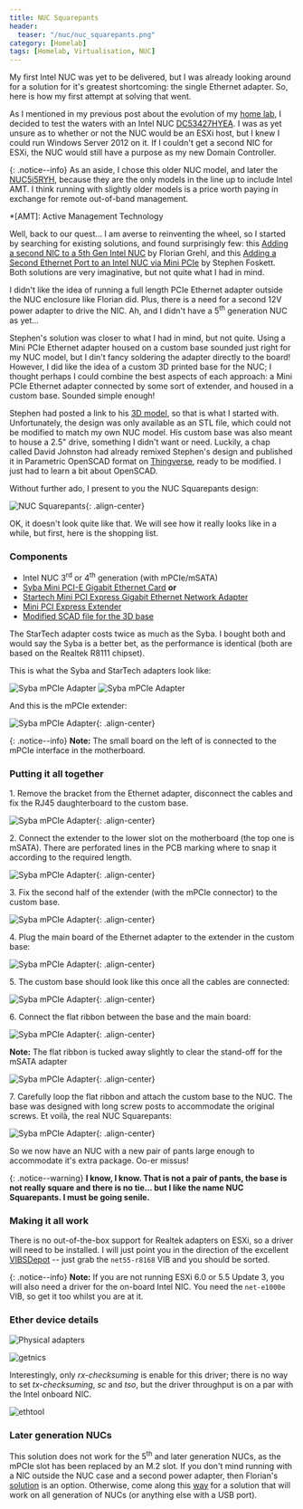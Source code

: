 ```yaml
---
title: NUC Squarepants
header:
  teaser: "/nuc/nuc_squarepants.png"
category: [Homelab] 
tags: [Homelab, Virtualisation, NUC]
---
```


My first Intel NUC was yet to be delivered, but I was already looking around for a solution for it's greatest shortcoming: the single Ethernet adapter. So, here is how my first attempt at solving that went. 

As I mentioned in my previous post about the evolution of my [home lab](/Intel-NUC-to-the-rescue), I decided to test the waters with an Intel NUC [DC53427HYEA](http://www.intel.co.uk/content/www/uk/en/nuc/nuc-kit-dc53427hye-board-d53427rke.html). I was as yet unsure as to whether or not the NUC would be an ESXi host, but I knew I could run Windows Server 2012 on it. If I couldn't get a second NIC for ESXi, the NUC would still have a purpose as my new Domain Controller. 

{: .notice--info}
As an aside, I chose this older NUC model, and later the [NUC5i5RYH](http://www.intel.co.uk/content/www/uk/en/nuc/nuc-kit-nuc5i5ryh.html), because they are the only models in the line up to include Intel AMT. I think running with slightly older models is a price worth paying in exchange for remote out-of-band management.

*[AMT]: Active Management Technology

Well, back to our quest... I am averse to reinventing the wheel, so I started by searching for existing solutions, and found surprisingly few: this [Adding a second NIC to a 5th Gen Intel NUC](http://www.virten.net/2015/09/adding-a-second-nic-to-a-5th-gen-intel-nuc-or-other-pcie-cards/) by Florian Grehl, and this [Adding a Second Ethernet Port to an Intel NUC via Mini PCIe](http://blog.fosketts.net/2015/06/05/adding-a-second-ethernet-port-to-an-intel-nuc-via-mini-pcie/) by Stephen Foskett. Both solutions are very imaginative, but not quite what I had in mind.

I didn't like the idea of running a full length PCIe Ethernet adapter outside the NUC enclosure like Florian did. Plus, there is a need for a second 12V power adapter to drive the NIC. Ah, and I didn't have a 5<sup>th</sup> generation NUC as yet...

Stephen's solution was closer to what I had in mind, but not quite. Using a Mini PCIe Ethernet adapter housed on a custom base sounded just right for my NUC model, but I din't fancy soldering the adapter directly to the board! However, I did like the idea of a custom 3D printed base for the NUC; I thought perhaps I could combine the best aspects of each approach: a Mini PCIe Ethernet adapter connected by some sort of extender, and housed in a custom base. Sounded simple enough!
 
Stephen had posted a link to his [3D model](https://www.tinkercad.com/things/6cVLKjO38uJ-intel-nuc-disk-and-ethernet-base), so that is what I started with. Unfortunately, the design was only available as an STL file, which could not be modified to match my own NUC model. His custom base was also meant to house a 2.5" drive, something I didn't want or need. Luckily, a chap called David Johnston had already remixed Stephen's design and published it in Parametric OpenSCAD format on [Thingverse](http://www.thingiverse.com/thing:999900), ready to be modified. I just had to learn a bit about OpenSCAD.

Without further ado, I present to you the NUC Squarepants design:

![NUC Squarepants](/images/nuc/nuc_squarepants.png){: .align-center} 
   
OK, it doesn't look quite like that. We will see how it really looks like in a while, but first, here is the shopping list.

### Components

* Intel NUC 3<sup>rd</sup> or 4<sup>th</sup> generation (with mPCIe/mSATA)
* [Syba Mini PCI-E Gigabit Ethernet Card](https://www.amazon.co.uk/dp/B00B524102/ref=cm_cr_ryp_prd_ttl_sol_0) **or**
* [Startech Mini PCI Express Gigabit Ethernet Network Adapter](https://www.amazon.co.uk/dp/B006VCPB2S/ref=cm_cr_ryp_prd_ttl_sol_5)
* [Mini PCI Express Extender](https://www.amazon.co.uk/dp/B00T2FP7X4/ref=cm_cr_ryp_prd_ttl_sol_3)
* [Modified SCAD file for the 3D base](https://github.com/gomesjj/nuc-smartpants/blob/master/nuc_box_ver3.scad)

The StarTech adapter costs twice as much as the Syba. I bought both and would say the Syba is a better bet, as the performance is identical (both are based on the Realtek R8111 chipset).

This is what the Syba and StarTech adapters look like:

![Syba mPCIe Adapter](/images/nuc/syba.png) ![Syba mPCIe Adapter](/images/nuc/startech.png)

And this is the mPCIe extender:

![Syba mPCIe Adapter](/images/nuc/mpcie_extender.png){: .align-center}

{: .notice--info}
**Note:** The small board on the left of is connected to the mPCIe interface in the motherboard.

### Putting it all together

1\. Remove the bracket from the Ethernet adapter, disconnect the cables and fix the RJ45 daughterboard to the custom base.

![Syba mPCIe Adapter](/images/nuc/2_nuc_base_phy.png){: .align-center}

2\. Connect the extender to the lower slot on the motherboard (the top one is mSATA). There are perforated lines in the PCB marking where to snap it according to the required length.

![Syba mPCIe Adapter](/images/nuc/1_nuc_board_adapter.png){: .align-center}
	
3\. Fix the second half of the extender (with the mPCIe connector) to the custom base.

![Syba mPCIe Adapter](/images/nuc/3_nuc_base_adap.png){: .align-center}   
 
4\. Plug the main board of the Ethernet adapter to the extender in the custom base:

![Syba mPCIe Adapter](/images/nuc/4_nuc_base_eth.png){: .align-center} 

5\. The custom base should look like this once all the cables are connected:

![Syba mPCIe Adapter](/images/nuc/5_nuc_base_complete.png){: .align-center}

6\. Connect the flat ribbon between the base and the main board:

![Syba mPCIe Adapter](/images/nuc/6_nuc_base_board.png){: .align-center}

**Note:** The flat ribbon is tucked away slightly to clear the stand-off for the mSATA adapter

![Syba mPCIe Adapter](/images/nuc/6a_ribbon_detail.png){: .align-center}

7\. Carefully loop the flat ribbon and attach the custom base to the NUC. The base was designed with long screw posts to accommodate the original screws. Et voilà, the real NUC Squarepants:

![Syba mPCIe Adapter](/images/nuc/7_nuc_complete.png){: .align-center}

So we now have an NUC with a new pair of pants large enough to accommodate it's extra  package. Oo-er missus!

{: .notice--warning}
**I know, I know. That is not a pair of pants, the base is not really square and there is no tie... but I like the name NUC Squarepants. I must be going senile.**

### Making it all work

There is no out-of-the-box support for Realtek adapters on ESXi, so a driver will need to be installed. I will just point you in the direction of the excellent [VIBSDepot](https://vibsdepot.v-front.de/wiki/index.php/List_of_currently_available_ESXi_packages) -- just grab the ```net55-r8168``` VIB and you should be sorted.

{: .notice--info}
**Note:** If you are not running ESXi 6.0 or 5.5 Update 3, you will also need a driver for the on-board Intel NIC. You need the ```net-e1000e``` VIB, so get it too whilst you are at it.

### Ether device details

![Physical adapters](/images/nuc/mpcie_rtl_8111.png)

![getnics](/images/nuc/getnics.png)

Interestingly, only *rx-checksuming* is enable for this driver; there is no way to set *tx-checksuming*, *sc* and *tso*, but the driver throughput is on a par with the Intel onboard NIC.

![ethtool](/images/nuc/ethtool.png)

### Later generation NUCs

This solution does not work for the 5<sup>th</sup> and later generation NUCs, as the mPCIe slot has been replaced by an M.2 slot. If you don't mind running with a NIC outside the NUC case and a second power adapter, then Florian's [solution](http://blog.fosketts.net/2015/06/05/adding-a-second-ethernet-port-to-an-intel-nuc-via-mini-pcie/) is an option. Otherwise, come along this [way](/Homelab/Want-a-USB-Ethernet-driver-for-ESXi-You-can-have-two/) for a solution that will work on all generation of NUCs (or anything else with a USB port).
